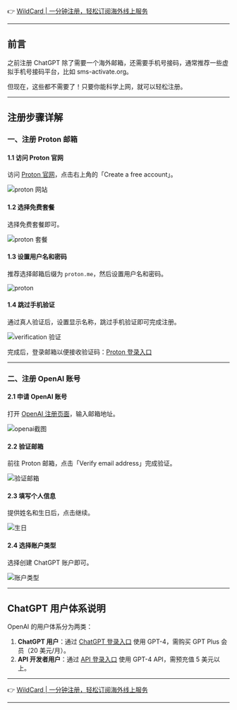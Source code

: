 👉 [WildCard | 一分钟注册，轻松订阅海外线上服务](https://bit.ly/bewildcard)

---

## 前言

之前注册 ChatGPT 除了需要一个海外邮箱，还需要手机号接码，通常推荐一些虚拟手机号接码平台，比如 sms-activate.org。

但现在，这些都不需要了！只要你能科学上网，就可以轻松注册。

---

## 注册步骤详解

### 一、注册 Proton 邮箱

#### 1.1 访问 Proton 官网

访问 [Proton 官网](https://proton.me/)，点击右上角的「Create a free account」。

![proton 网站](https://puputeju-tc.oss-cn-beijing.aliyuncs.com/054443.png)

#### 1.2 选择免费套餐

选择免费套餐即可。

![proton 套餐](https://puputeju-tc.oss-cn-beijing.aliyuncs.com/054505-1.png)

#### 1.3 设置用户名和密码

推荐选择邮箱后缀为 `proton.me`，然后设置用户名和密码。

![proton](https://puputeju-tc.oss-cn-beijing.aliyuncs.com/151156.png)

#### 1.4 跳过手机验证

通过真人验证后，设置显示名称，跳过手机验证即可完成注册。

![verification 验证](https://puputeju-tc.oss-cn-beijing.aliyuncs.com/151253.png)

完成后，登录邮箱以便接收验证码：[Proton 登录入口](https://proton.me/)

---

### 二、注册 OpenAI 账号

#### 2.1 申请 OpenAI 账号

打开 [OpenAI 注册页面](https://chat.openai.com/)，输入邮箱地址。

![openai截图](https://puputeju-tc.oss-cn-beijing.aliyuncs.com/151820.png)

#### 2.2 验证邮箱

前往 Proton 邮箱，点击「Verify email address」完成验证。

![验证邮箱](https://puputeju-tc.oss-cn-beijing.aliyuncs.com/151902.png)

#### 2.3 填写个人信息

提供姓名和生日后，点击继续。

![生日](https://puputeju-tc.oss-cn-beijing.aliyuncs.com/151929.png)

#### 2.4 选择账户类型

选择创建 ChatGPT 账户即可。

![账户类型](https://puputeju-tc.oss-cn-beijing.aliyuncs.com/152006.png)

---

## ChatGPT 用户体系说明

OpenAI 的用户体系分为两类：

1. **ChatGPT 用户**：通过 [ChatGPT 登录入口](https://chat.openai.com/) 使用 GPT-4，需购买 GPT Plus 会员（20 美元/月）。
2. **API 开发者用户**：通过 [API 登录入口](https://platform.openai.com/) 使用 GPT-4 API，需预充值 5 美元以上。

---

👉 [WildCard | 一分钟注册，轻松订阅海外线上服务](https://bit.ly/bewildcard)

---
